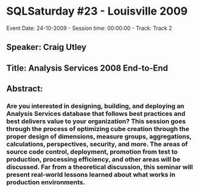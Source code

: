 # SQLSaturday #23 - Louisville 2009
Event Date: 24-10-2009 - Session time: 00:00:00 - Track: Track 2
## Speaker: Craig Utley
## Title: Analysis Services 2008 End-to-End
## Abstract:
### Are you interested in designing, building, and deploying an Analysis Services database that follows best practices and best delivers value to your organization? This session goes through the process of optimizing cube creation through the proper design of dimensions, measure groups, aggregations, calculations, perspectives, security, and more. The areas of source code control, deployment, promotion from test to production, processing efficiency, and other areas will be discussed. Far from a theoretical discussion, this seminar will present real-world lessons learned about what works in production environments.
